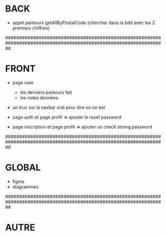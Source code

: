 # BACK

- appel parkours getAllByPostalCode (chercher dans la bdd avec les 2 premiers chiffres)

##################################################################################################################

# FRONT

- page user

  - les derniers parkours fait
  - les notes données

- un truc sur la navbar ordi pour dire où on est

- page auth et page profil => ajouter le reset password
- page inscription et page profil => ajouter un check strong password

##################################################################################################################

# GLOBAL

- figma
- diagrammes

##################################################################################################################

# AUTRE
